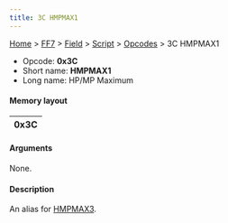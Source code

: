 ```yaml
---
title: 3C HMPMAX1
---
```


[Home](../../../../Main%20Page.md) > [FF7](../../../../FF7.md) > [Field](../../../Field.md) > [Script](../../Script.md) > [Opcodes](../Opcodes.md) > 3C HMPMAX1

-   Opcode: **0x3C**
-   Short name: **HMPMAX1**
-   Long name: HP/MP Maximum

#### Memory layout

| 0x3C |
|------|

#### Arguments

None.

#### Description

An alias for [HMPMAX3][].

  [HMPMAX3]: 3F%20HMPMAX3.md "wikilink"
